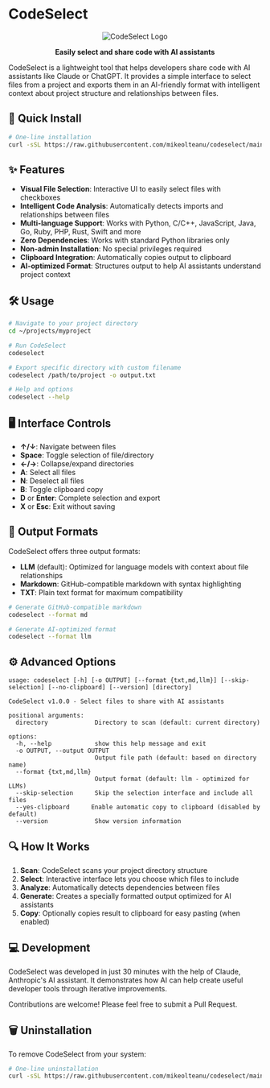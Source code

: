 # CodeSelect

<div align="center">

![CodeSelect Logo](https://img.shields.io/badge/CodeSelect-1.0.0-blue)

**Easily select and share code with AI assistants**

</div>

CodeSelect is a lightweight tool that helps developers share code with AI assistants like Claude or ChatGPT. It provides a simple interface to select files from a project and exports them in an AI-friendly format with intelligent context about project structure and relationships between files.

## 🚀 Quick Install

```bash
# One-line installation
curl -sSL https://raw.githubusercontent.com/mikeolteanu/codeselect/main/install.sh | bash
```

## ✨ Features

- **Visual File Selection**: Interactive UI to easily select files with checkboxes
- **Intelligent Code Analysis**: Automatically detects imports and relationships between files
- **Multi-language Support**: Works with Python, C/C++, JavaScript, Java, Go, Ruby, PHP, Rust, Swift and more
- **Zero Dependencies**: Works with standard Python libraries only
- **Non-admin Installation**: No special privileges required
- **Clipboard Integration**: Automatically copies output to clipboard
- **AI-optimized Format**: Structures output to help AI assistants understand project context

## 🛠️ Usage

```bash
# Navigate to your project directory
cd ~/projects/myproject

# Run CodeSelect
codeselect

# Export specific directory with custom filename
codeselect /path/to/project -o output.txt

# Help and options
codeselect --help
```

## 🖥️ Interface Controls

- **↑/↓**: Navigate between files
- **Space**: Toggle selection of file/directory
- **←/→**: Collapse/expand directories
- **A**: Select all files
- **N**: Deselect all files
- **B**: Toggle clipboard copy
- **D** or **Enter**: Complete selection and export
- **X** or **Esc**: Exit without saving

## 📄 Output Formats

CodeSelect offers three output formats:

- **LLM** (default): Optimized for language models with context about file relationships
- **Markdown**: GitHub-compatible markdown with syntax highlighting
- **TXT**: Plain text format for maximum compatibility

```bash
# Generate GitHub-compatible markdown
codeselect --format md

# Generate AI-optimized format
codeselect --format llm
```

## ⚙️ Advanced Options

```
usage: codeselect [-h] [-o OUTPUT] [--format {txt,md,llm}] [--skip-selection] [--no-clipboard] [--version] [directory]

CodeSelect v1.0.0 - Select files to share with AI assistants

positional arguments:
  directory             Directory to scan (default: current directory)

options:
  -h, --help            show this help message and exit
  -o OUTPUT, --output OUTPUT
                        Output file path (default: based on directory name)
  --format {txt,md,llm}
                        Output format (default: llm - optimized for LLMs)
  --skip-selection      Skip the selection interface and include all files
  --yes-clipboard      Enable automatic copy to clipboard (disabled by default)
  --version             Show version information
```

## 🔍 How It Works

1. **Scan**: CodeSelect scans your project directory structure
2. **Select**: Interactive interface lets you choose which files to include
3. **Analyze**: Automatically detects dependencies between files
4. **Generate**: Creates a specially formatted output optimized for AI assistants
5. **Copy**: Optionally copies result to clipboard for easy pasting (when enabled)

## 💻 Development

CodeSelect was developed in just 30 minutes with the help of Claude, Anthropic's AI assistant. It demonstrates how AI can help create useful developer tools through iterative improvements.

Contributions are welcome! Please feel free to submit a Pull Request.

## 🗑️ Uninstallation

To remove CodeSelect from your system:

```bash
# One-line uninstallation
curl -sSL https://raw.githubusercontent.com/mikeolteanu/codeselect/main/uninstall.sh | bash
